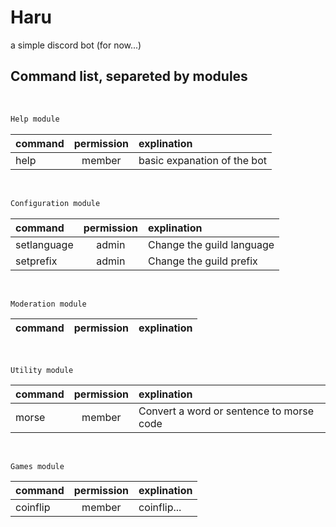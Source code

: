 # Haru

a simple discord bot (for now...)

## Command list, separeted by modules

&nbsp;

~~~python
Help module
~~~

command | permission | explination
:------ | :--------: | :----------
help | member | basic expanation of the bot

&nbsp;

~~~python
Configuration module
~~~

command | permission | explination
:------ | :--------: | :----------
setlanguage | admin | Change the guild language
setprefix | admin | Change the guild prefix

&nbsp;

~~~python
Moderation module
~~~

command | permission | explination
:------ | :--------: | :----------
&nbsp;

~~~phyton
Utility module
~~~

command | permission | explination
:------ | :--------: | :----------
morse | member | Convert a word or sentence to morse code

&nbsp;

~~~phyton
Games module
~~~

command | permission | explination
:------ | :--------: | :----------
coinflip | member | coinflip...
